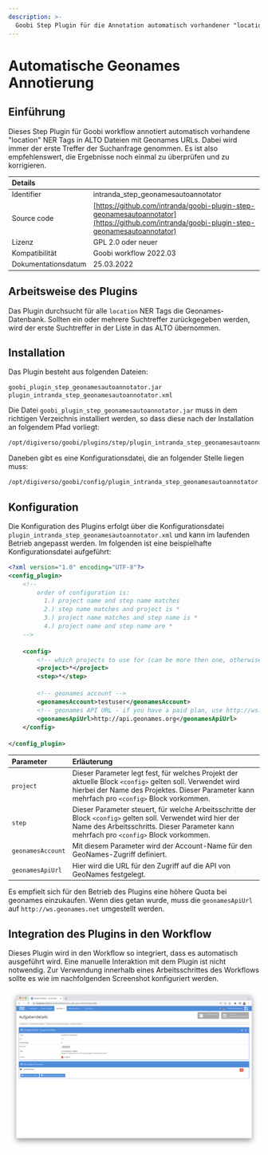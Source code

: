 ```yaml
---
description: >-
  Goobi Step Plugin für die Annotation automatisch vorhandener "location" NER Tags in ALTO Dateien mit Geonames URLs.
---
```


# Automatische Geonames Annotierung


## Einführung
Dieses Step Plugin für Goobi workflow annotiert automatisch vorhandene "location" NER Tags in ALTO Dateien mit Geonames URLs. Dabei wird immer der erste Treffer der Suchanfrage genommen. Es ist also empfehlenswert, die Ergebnisse noch einmal zu überprüfen und zu korrigieren.

| Details |  |
| :--- | :--- |
| Identifier | intranda_step_geonamesautoannotator |
| Source code | [https://github.com/intranda/goobi-plugin-step-geonamesautoannotator](https://github.com/intranda/goobi-plugin-step-geonamesautoannotator) |
| Lizenz | GPL 2.0 oder neuer |
| Kompatibilität | Goobi workflow 2022.03 |
| Dokumentationsdatum | 25.03.2022 |


## Arbeitsweise des Plugins
Das Plugin durchsucht für alle `location` NER Tags die Geonames-Datenbank. Sollten ein oder mehrere Suchtreffer zurückgegeben werden, wird der erste Suchtreffer in der Liste in das ALTO übernommen.


## Installation
Das Plugin besteht aus folgenden Dateien:

```text
goobi_plugin_step_geonamesautoannotator.jar
plugin_intranda_step_geonamesautoannotator.xml
```

Die Datei `goobi_plugin_step_geonamesautoannotator.jar` muss in dem richtigen Verzeichnis installiert werden, so dass diese nach der Installation an folgendem Pfad vorliegt:

```bash
/opt/digiverso/goobi/plugins/step/plugin_intranda_step_geonamesautoannotator.jar
```

Daneben gibt es eine Konfigurationsdatei, die an folgender Stelle liegen muss:

```bash
/opt/digiverso/goobi/config/plugin_intranda_step_geonamesautoannotator.xml
```

## Konfiguration

Die Konfiguration des Plugins erfolgt über die Konfigurationsdatei `plugin_intranda_step_geonamesautoannotator.xml` und kann im laufenden Betrieb angepasst werden. Im folgenden ist eine beispielhafte Konfigurationsdatei aufgeführt:

```xml
<?xml version="1.0" encoding="UTF-8"?>
<config_plugin>
    <!--
        order of configuration is:
          1.) project name and step name matches
          2.) step name matches and project is *
          3.) project name matches and step name is *
          4.) project name and step name are *
	-->

    <config>
        <!-- which projects to use for (can be more then one, otherwise use *) -->
        <project>*</project>
        <step>*</step>

        <!-- geonames account -->
        <geonamesAccount>testuser</geonamesAccount>
        <!-- geonames API URL - if you have a paid plan, use http://ws.geonames.net here -->
        <geonamesApiUrl>http://api.geonames.org</geonamesApiUrl>
    </config>

</config_plugin>
```

| Parameter | Erläuterung |
| :--- | :--- |
| `project` | Dieser Parameter legt fest, für welches Projekt der aktuelle Block `<config>` gelten soll. Verwendet wird hierbei der Name des Projektes. Dieser Parameter kann mehrfach pro `<config>` Block vorkommen. |
| `step` | Dieser Parameter steuert, für welche Arbeitsschritte der Block `<config>` gelten soll. Verwendet wird hier der Name des Arbeitsschritts. Dieser Parameter kann mehrfach pro `<config>` Block vorkommen. |
| `geonamesAccount` | Mit diesem Parameter wird der Account-Name für den GeoNames-Zugriff definiert.  |
| `geonamesApiUrl` | Hier wird die URL für den Zugriff auf die API von GeoNames festgelegt.  |

Es empfielt sich für den Betrieb des Plugins eine höhere Quota bei geonames einzukaufen. Wenn dies getan wurde, muss die `geonamesApiUrl` auf  `http://ws.geonames.net` umgestellt werden.


## Integration des Plugins in den Workflow
Dieses Plugin wird in den Workflow so integriert, dass es automatisch ausgeführt wird. Eine manuelle Interaktion mit dem Plugin ist nicht notwendig. Zur Verwendung innerhalb eines Arbeitsschrittes des Workflows sollte es wie im nachfolgenden Screenshot konfiguriert werden.

![Integration des Plugins in den Workflow](../.gitbook/assets/intranda_step_geonamesautoannotator_de.png)
